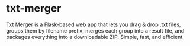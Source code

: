 # txt-merger
Txt Merger is a Flask-based web app that lets you drag &amp; drop .txt files, groups them by filename prefix, merges each group into a result file, and packages everything into a downloadable ZIP. Simple, fast, and efficient.
